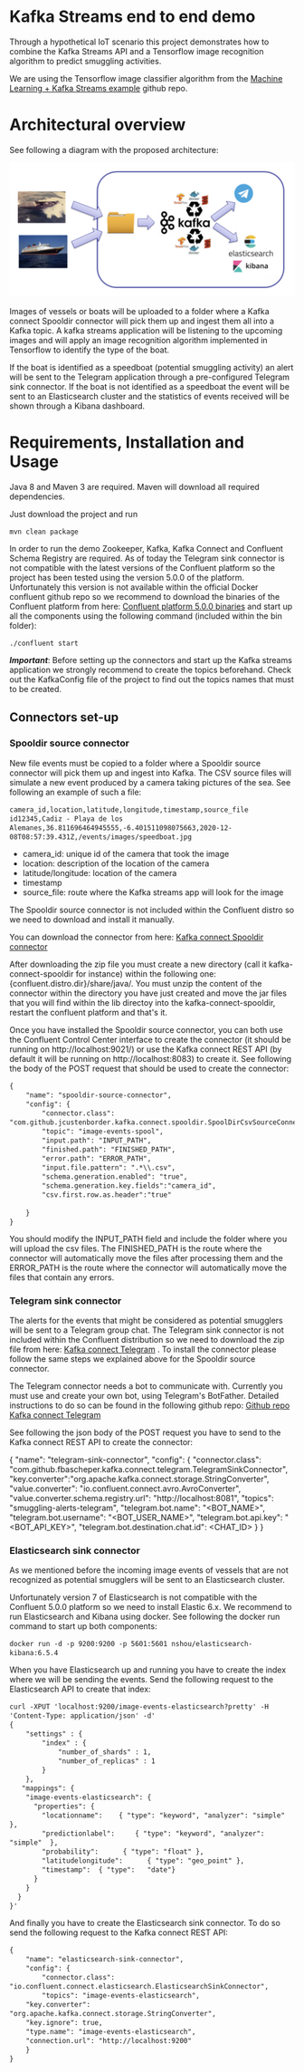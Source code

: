 # Kafka Streams end to end demo

Through a hypothetical IoT scenario this project demonstrates how to combine the Kafka Streams API and a Tensorflow image recognition algorithm to predict smuggling activities.

We are using the Tensorflow image classifier algorithm from the [Machine Learning + Kafka Streams example](https://github.com/kaiwaehner/kafka-streams-machine-learning-examples) github repo.

# Architectural overview

See following a diagram with the proposed architecture:

![Architecture](docs/architecture-2.png)

Images of vessels or boats will be uploaded to a folder where a Kafka connect Spooldir connector will pick them up and ingest them all into a Kafka topic. A kafka streams
application will be listening to the upcoming images and will apply an image recognition algorithm implemented in Tensorflow to identify the type of the boat. 

If the boat is identified as a speedboat (potential smuggling activity) an alert will be sent to the Telegram application through a pre-configured Telegram sink connector. If the boat is not identified
as a speedboat the event will be sent to an Elasticsearch cluster and the statistics of events received will be shown through a Kibana dashboard.

# Requirements, Installation and Usage

Java 8 and Maven 3 are required. Maven will download all required dependencies.

Just download the project and run

```
mvn clean package
```

In order to run the demo Zookeeper, Kafka, Kafka Connect and Confluent Schema Registry are required. As of today the Telegram sink connector is not
compatible with the latest versions of the Confluent platform so the project has been tested using the version 5.0.0 of the platform. Unfortunately this version
is not available within the official Docker confluent github repo so we recommend to download the binaries of the Confluent platform from here: [Confluent platform 5.0.0 binaries](https://packages.confluent.io/archive/5.0/confluent-5.0.0-2.11.tar.gz) and start up all the components
using the following command (included within the bin folder):

```
./confluent start
```

**_Important_**: Before setting up the connectors and start up the Kafka streams application we strongly recommend to create the topics beforehand. Check out the
KafkaConfig file of the project to find out the topics names that must to be created.
 
## Connectors set-up

### Spooldir source connector

New file events must be copied to a folder where a Spooldir source connector will pick them up and ingest into Kafka. The CSV source files will simulate a new event produced by a camera taking pictures of the sea.
See following an example of such a file:

```
camera_id,location,latitude,longitude,timestamp,source_file
id12345,Cadiz - Playa de los Alemanes,36.811696464945555,-6.401511098075663,2020-12-08T08:57:39.431Z,/events/images/speedboat.jpg
``` 

* camera_id: unique id of the camera that took the image
* location: description of the location of the camera
* latitude/longitude: location of the camera
* timestamp
* source_file: route where the Kafka streams app will look for the image

The Spooldir source connector is not included within the Confluent distro so we need to download and install it manually. 

You can download the connector from here: [Kafka connect Spooldir connector](https://www.confluent.io/hub/jcustenborder/kafka-connect-spooldir)
      
After downloading the zip file you must create a new directory (call it kafka-connect-spooldir for instance) within the following one: {confluent.distro.dir}/share/java/. You must unzip the content of the connector
within the directory you have just created and move the jar files that you will find within the lib directoy into the kafka-connect-spooldir, restart the confluent platform and that's it.

Once you have installed the Spooldir source connector, you can both use the Confluent Control Center interface to create the connector (it should be running on http://localhost:9021/) or use the
Kafka connect REST API (by default it will be running on http://localhost:8083) to create it. See following the body of the POST request that should be used to create the connector:

```
{
    "name": "spooldir-source-connector",
    "config": {
        "connector.class": "com.github.jcustenborder.kafka.connect.spooldir.SpoolDirCsvSourceConnector",
		"topic": "image-events-spool",
		"input.path": "INPUT_PATH",
		"finished.path": "FINISHED_PATH",
		"error.path": "ERROR_PATH",
		"input.file.pattern": ".*\\.csv",
        "schema.generation.enabled": "true",
        "schema.generation.key.fields":"camera_id",
		"csv.first.row.as.header":"true"		
		
    }
}
```

You should modify the INPUT_PATH field and include the folder where you will upload the csv files. The FINISHED_PATH is the route where
the connector will automatically move the files after processing them and the ERROR_PATH is the route where the connector will automatically
move the files that contain any errors.

### Telegram sink connector

The alerts for the events that might be considered as potential smugglers will be sent to a Telegram group chat. The Telegram sink connector
is not included within the Confluent distribution so we need to download the zip file from here: [Kafka connect Telegram](https://www.confluent.io/hub/fbascheper/kafka-connect-telegram) . To install the connector please follow the same steps we explained above for the 
Spooldir source connector.

The Telegram connector needs a bot to communicate with. Currently you must use and create your own bot, using Telegram's BotFather. Detailed instructions
to do so can be found in the following github repo: [Github repo Kafka connect Telegram](https://github.com/fbascheper/kafka-connect-telegram)

See following the json body of the POST request you have to send to the Kafka connect REST API to create the connector:

{
    "name": "telegram-sink-connector",
    "config": {
        "connector.class": "com.github.fbascheper.kafka.connect.telegram.TelegramSinkConnector",
        "key.converter":"org.apache.kafka.connect.storage.StringConverter",
        "value.converter": "io.confluent.connect.avro.AvroConverter",
        "value.converter.schema.registry.url": "http://localhost:8081",
        "topics": "smuggling-alerts-telegram",
        "telegram.bot.name": "<BOT_NAME>",
		"telegram.bot.username": "<BOT_USER_NAME>",
		"telegram.bot.api.key": "<BOT_API_KEY>",
		"telegram.bot.destination.chat.id": <CHAT_ID>
    }
}


### Elasticsearch sink connector

As we mentioned before the incoming image events of vessels that are not recognized as potential smugglers will be sent to an Elasticsearch cluster.

Unfortunately version 7 of Elasticsearch is not compatible with the Confluent 5.0.0 platform so we need to install Elastic 6.x. We recommend to run Elasticsearch
and Kibana using docker. See following the docker run command to start up both components:

```
docker run -d -p 9200:9200 -p 5601:5601 nshou/elasticsearch-kibana:6.5.4
```

When you have Elasticsearch up and running you have to create the index where we will be sending the events. Send the following request to the
Elasticsearch API to create that index:

```
curl -XPUT 'localhost:9200/image-events-elasticsearch?pretty' -H 'Content-Type: application/json' -d'
{
    "settings" : {
        "index" : {
            "number_of_shards" : 1, 
            "number_of_replicas" : 1 
        }
    },
   "mappings": {
    "image-events-elasticsearch": { 
      "properties": { 
        "locationname":    { "type": "keyword", "analyzer": "simple"  }, 
        "predictionlabel":     { "type": "keyword", "analyzer": "simple"  }, 
        "probability":      { "type": "float" },  
        "latitudelongitude":      { "type": "geo_point" },  
        "timestamp":  { "type":   "date"}
      }
    }
  }
}'
```

And finally you have to create the Elasticsearch sink connector. To do so send the following request to the Kafka connect REST API:

```
{
    "name": "elasticsearch-sink-connector",
    "config": {
        "connector.class": "io.confluent.connect.elasticsearch.ElasticsearchSinkConnector",
        "topics": "image-events-elasticsearch",
    "key.converter": "org.apache.kafka.connect.storage.StringConverter",
    "key.ignore": true,
    "type.name": "image-events-elasticsearch",
    "connection.url": "http://localhost:9200"	
    }
}
```




